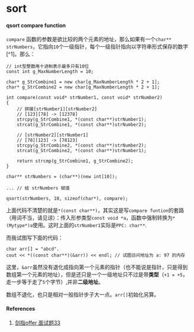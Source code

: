 # sort

#### qsort compare function

`compare` 函数的参数是欲比较的两个元素的地址，那么如果有一个`char** strNumbers`，它指向`10`个一级指针，每个一级指针指向以字符串形式保存的数字[^1]。那么：

```
// int型整数用十进制表示最多只有10位
const int g_MaxNumberLength = 10;

char* g_StrCombine1 = new char[g_MaxNumberLength * 2 + 1];
char* g_StrCombine2 = new char[g_MaxNumberLength * 2 + 1];

int compare(const void* strNumber1, const void* strNumber2)
{
    // 拼接[strNumber1][strNumber2]
    // [123][78] -> [12378]
    strcpy(g_StrCombine1, *(const char**)strNumber1);
    strcat(g_StrCombine1, *(const char**)strNumber2);

    // [strNumber2][strNumber1]
    // [78][123] -> [78123]
    strcpy(g_StrCombine2, *(const char**)strNumber2);
    strcat(g_StrCombine2, *(const char**)strNumber1);

    return strcmp(g_StrCombine1, g_StrCombine2);
}

char** strNumbers = (char**)(new int[10]);

... // 给 strNumbers 赋值

qsort(strNumbers, 10, sizeof(char*), compare);
```

上面代码不清楚的就是`*(const char**)`，其实这是写`compare funtion`的套路（用词不当，请见谅）：传入形参类型`const void *a`，函数中强制转换为`*(Mytype*)a`使用。这时上面的`strNumber1`实际是`PPC: char**`.

而我试图写下面的代码：

```
char arr[] = "abcd".
cout << *((const char**)(&arr)) << endl; // 试图访问地址为 a: 97 的内存
```

这里，`&arr`虽然没有退化成指向第一个元素的指针（也不能说是指针，只是得到数组第一个元素的地址），但是还只是一个一级地址只不过是带**类型**（`+1 = +5`，走一步等于走了`5`个字节）,并非**二级地址**。

数组不退化，也只是相对一般指针步子大一点。`arr[]`初始化另算。

#### References

1. [剑指offer 面试题33]()